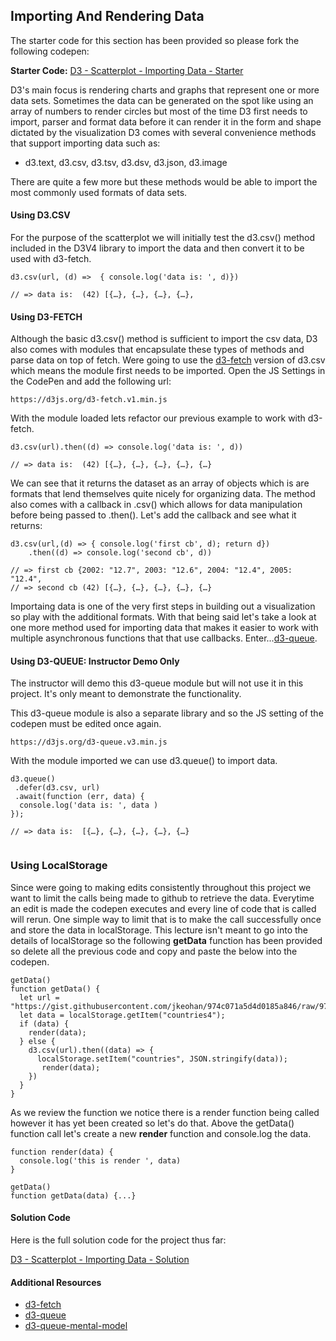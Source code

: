 ## Importing And Rendering Data 

The starter code for this section has been provided so please fork the following codepen: 

**Starter Code:** [D3 - Scatterplot - Importing Data - Starter](https://codepen.io/jkeohan/pen/RQPEox)

D3's main focus is rendering charts and graphs that represent one or more data sets. Sometimes the data can be generated on the spot like using an array of numbers to render circles but most of the time D3 first needs to import,  parser and format data before it can render it in the form and shape dictated by the visualization  D3 comes with several convenience methods that support importing data such as:

- d3.text, d3.csv, d3.tsv, d3.dsv, d3.json, d3.image

There are quite a few more but these methods would be able to import the most commonly used formats of data sets. 

#### Using D3.CSV

For the purpose of the scatterplot we will initially test the d3.csv() method included in the D3V4 library to import the data and then convert it to be used with d3-fetch. 

```
d3.csv(url, (d) =>  { console.log('data is: ', d)})

// => data is:  (42) [{…}, {…}, {…}, {…},
```

#### Using D3-FETCH
Although the basic d3.csv() method is sufficient to import the csv data, D3 also comes with modules that encapsulate these types of methods and parse data on top of fetch.  Were going to use the [d3-fetch](https://github.com/d3/d3-fetch/blob/master/README.md#csv) version of d3.csv which means the module first needs to be imported.  Open the JS Settings in the CodePen and add the following url:

```
https://d3js.org/d3-fetch.v1.min.js
```

With the module loaded lets refactor our previous example to work with d3-fetch.

```
d3.csv(url).then((d) => console.log('data is: ', d)) 

// => data is:  (42) [{…}, {…}, {…}, {…}, {…}
```

We can see that it returns the dataset as an array of objects which is are formats that lend themselves quite nicely for organizing data.   The method also comes with a callback in .csv() which allows for data manipulation before being passed to .then().  Let's add the callback and see what it returns:

```
d3.csv(url,(d) => { console.log('first cb', d); return d})
	.then((d) => console.log('second cb', d)) 

// => first cb {2002: "12.7", 2003: "12.6", 2004: "12.4", 2005: "12.4",
// => second cb (42) [{…}, {…}, {…}, {…}, {…}
```

Importaing data is one of the very first steps in building out a visualization so play with the additional formats.  With that being said let's take a look at one more method used for importing data that makes it easier to work with multiple asynchronous functions that that use callbacks.  Enter...[d3-queue](https://github.com/d3/d3-queue).


#### Using D3-QUEUE: Instructor Demo Only
The instructor will demo this d3-queue module but will not use it in this project.  It's only meant to demonstrate the functionality. 

This d3-queue module is also a separate library and so the JS setting of the codepen must be edited once again. 


```
https://d3js.org/d3-queue.v3.min.js
```

With the module imported we can use d3.queue() to import data.

```
d3.queue()
 .defer(d3.csv, url)
 .await(function (err, data) {
  console.log('data is: ', data )
});

// => data is:  [{…}, {…}, {…}, {…}, {…}
  
```

### Using LocalStorage 

Since were going to making edits consistently throughout this project we want to limit the calls being made to github to retrieve the data.  Everytime an edit is made the codepen executes and every line of code that is called will rerun.  One simple way to limit that is to make the call successfully once and store the data in localStorage.  This lecture isn't meant to go into the details of localStorage so the following **getData** function has been provided so delete all the previous code and copy and paste the below into the codepen.

```
getData()
function getData() {
  let url = "https://gist.githubusercontent.com/jkeohan/974c071a5d4d0185a846/raw/971a9b8dfc0ebe238ee271611991cd98e6cac434/data_regions.csv";
  let data = localStorage.getItem("countries4");
  if (data) {
    render(data);
  } else {
    d3.csv(url).then((data) => {
      localStorage.setItem("countries", JSON.stringify(data));
       render(data);
    }) 
  }
}
```
As we review the function we notice there is a render function being called however it has yet been created so let's do that.  Above the getData() function call let's create a new **render** function and console.log the data. 

```
function render(data) {
  console.log('this is render ', data)
}

getData()
function getData(data) {...}
```

#### Solution Code

Here is the full solution code for the project thus far:

[D3 - Scatterplot - Importing Data - Solution ](https://codepen.io/jkeohan/pen/XZGjVV?editors=0010)

#### Additional Resources

- [d3-fetch]()
- [d3-queue]()
- [d3-queue-mental-model](https://macwright.org/2016/12/09/a-d3-queue-mental-model.html)
